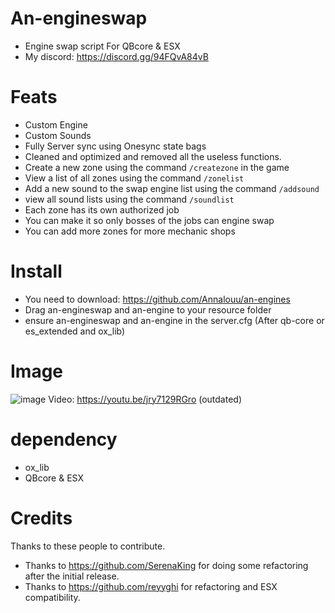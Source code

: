 # An-engineswap
- Engine swap script For QBcore & ESX
- My discord: https://discord.gg/94FQvA84vB

# Feats
- Custom Engine
- Custom Sounds
- Fully Server sync using Onesync state bags
- Cleaned and optimized and removed all the useless functions.
- Create a new zone using the command ```/createzone``` in the game
- View a list of all zones using the command ```/zonelist```
- Add a new sound to the swap engine list using the command ```/addsound```
- view all sound lists using the command ```/soundlist```
- Each zone has its own authorized job
- You can make it so only bosses of the jobs can engine swap
- You can add more zones for more mechanic shops

# Install
- You need to download: https://github.com/Annalouu/an-engines
- Drag an-engineswap and an-engine to your resource folder
- ensure an-engineswap and an-engine in the server.cfg (After qb-core or es_extended and ox_lib)

# Image
![image](https://cdn.discordapp.com/attachments/837147253562146846/1029785285908766720/unknown.png)
Video: https://youtu.be/jry7129RGro (outdated)

# dependency
- ox_lib
- QBcore & ESX

# Credits
Thanks to these people to contribute.

- Thanks to https://github.com/SerenaKing for doing some refactoring after the initial release.
- Thanks to https://github.com/reyyghi for refactoring and ESX compatibility.
